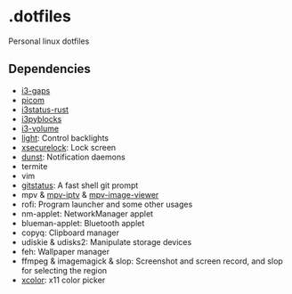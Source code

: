 # .dotfiles

Personal linux dotfiles

## Dependencies

- [i3-gaps](https://github.com/Airblader/i3)
- [picom](https://github.com/yshui/picom)
- [i3status-rust](https://github.com/greshake/i3status-rust)
- [i3pyblocks](https://github.com/thiagokokada/i3pyblocks)
- [i3-volume](https://github.com/hastinbe/i3-volume)
- [light](https://github.com/haikarainen/light): Control backlights
- [xsecurelock](https://github.com/google/xsecurelock): Lock screen
- [dunst](https://dunst-project.org/): Notification daemons
- termite
- vim
- [gitstatus](https://github.com/romkatv/gitstatus): A fast shell git prompt
- mpv & [mpv-iptv](https://github.com/gthreepw00d/mpv-iptv) & [mpv-image-viewer](https://github.com/occivink/mpv-image-viewer)
- rofi: Program launcher and some other usages
- nm-applet: NetworkManager applet
- blueman-applet: Bluetooth applet
- copyq: Clipboard manager
- udiskie & udisks2: Manipulate storage devices
- feh: Wallpaper manager
- ffmpeg & imagemagick & slop: Screenshot and screen record, and slop for selecting the region
- [xcolor](https://github.com/Soft/xcolor): x11 color picker

